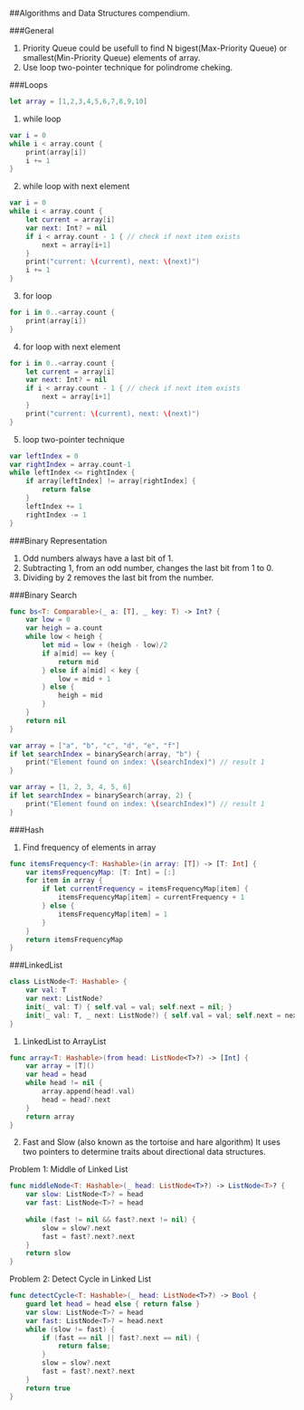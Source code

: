 ##Algorithms and Data Structures compendium.

###General
1) Priority Queue could be usefull to find N bigest(Max-Priority Queue) or smallest(Min-Priority Queue) elements of array.
2) Use loop two-pointer technique for polindrome cheking.

###Loops

```swift
let array = [1,2,3,4,5,6,7,8,9,10]
```

1) while loop

``` swift
var i = 0
while i < array.count {
    print(array[i])
    i += 1
}
```

2) while loop with next element

```swift
var i = 0
while i < array.count {
    let current = array[i]
    var next: Int? = nil
    if i < array.count - 1 { // check if next item exists
        next = array[i+1]
    }
    print("current: \(current), next: \(next)")
    i += 1
}
```


3) for loop
```swift
for i in 0..<array.count {
    print(array[i])
}
```

4) for loop with next element
```swift
for i in 0..<array.count {
    let current = array[i]
    var next: Int? = nil
    if i < array.count - 1 { // check if next item exists
        next = array[i+1]
    }
    print("current: \(current), next: \(next)")
}
```

5) loop two-pointer technique
```swift
var leftIndex = 0
var rightIndex = array.count-1
while leftIndex <= rightIndex {
    if array[leftIndex] != array[rightIndex] {
        return false
    }
    leftIndex += 1
    rightIndex -= 1
}
```

###Binary Representation

1) Odd numbers always have a last bit of 1.
2) Subtracting 1, from an odd number, changes the last bit from 1 to 0.
3) Dividing by 2 removes the last bit from the number.

###Binary Search

```swift
func bs<T: Comparable>(_ a: [T], _ key: T) -> Int? {
    var low = 0
    var heigh = a.count
    while low < heigh {
        let mid = low + (heigh - low)/2
        if a[mid] == key {
            return mid
        } else if a[mid] < key {
            low = mid + 1
        } else {
            heigh = mid
        }
    }
    return nil
}
```

```swift
var array = ["a", "b", "c", "d", "e", "f"]
if let searchIndex = binarySearch(array, "b") {
    print("Element found on index: \(searchIndex)") // result 1
}
```

```swift
var array = [1, 2, 3, 4, 5, 6]
if let searchIndex = binarySearch(array, 2) {
    print("Element found on index: \(searchIndex)") // result 1
}
```

###Hash

1) Find frequency of elements in array
```swift
func itemsFrequency<T: Hashable>(in array: [T]) -> [T: Int] {
    var itemsFrequencyMap: [T: Int] = [:]
    for item in array {
        if let currentFrequency = itemsFrequencyMap[item] {
            itemsFrequencyMap[item] = currentFrequency + 1
        } else {
            itemsFrequencyMap[item] = 1
        }
    }
    return itemsFrequencyMap
}
```

###LinkedList

```swift
class ListNode<T: Hashable> {
    var val: T
    var next: ListNode?
    init(_ val: T) { self.val = val; self.next = nil; }
    init(_ val: T, _ next: ListNode?) { self.val = val; self.next = next; }
}
```

1) LinkedList to ArrayList

```swift
func array<T: Hashable>(from head: ListNode<T>?) -> [Int] {
    var array = [T]()
    var head = head
    while head != nil {
        array.append(head!.val)
        head = head?.next
    }
    return array
}
```

2) Fast and Slow (also known as the tortoise and hare algorithm)
It uses two pointers to determine traits about directional data structures.

Problem 1: Middle of Linked List
```swift
func middleNode<T: Hashable>(_ head: ListNode<T>?) -> ListNode<T>? {
    var slow: ListNode<T>? = head
    var fast: ListNode<T>? = head
    
    while (fast != nil && fast?.next != nil) {
        slow = slow?.next
        fast = fast?.next?.next
    }
    return slow
}
```
Problem 2: Detect Cycle in Linked List
```swift
func detectCycle<T: Hashable>(_ head: ListNode<T>?) -> Bool {
    guard let head = head else { return false }
    var slow: ListNode<T>? = head
    var fast: ListNode<T>? = head.next
    while (slow != fast) {
        if (fast == nil || fast?.next == nil) {
            return false;
        }
        slow = slow?.next
        fast = fast?.next?.next
    }
    return true
}
```

